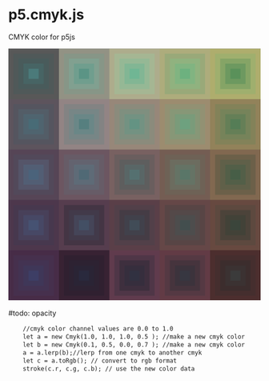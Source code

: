 # p5.cmyk.js
CMYK color for p5js

![screenshot](screenshot1.png)

#todo: opacity

```
	//cmyk color channel values are 0.0 to 1.0
	let a = new Cmyk(1.0, 1.0, 1.0, 0.5 ); //make a new cmyk color
	let b = new Cmyk(0.1, 0.5, 0.0, 0.7 ); //make a new cmyk color
	a = a.lerp(b);//lerp from one cmyk to another cmyk
	let c = a.toRgb(); // convert to rgb format
	stroke(c.r, c.g, c.b); // use the new color data
```
